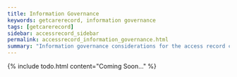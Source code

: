```yaml
---
title: Information Governance
keywords: getcarerecord, information governance
tags: [getcarerecord]
sidebar: accessrecord_sidebar
permalink: accessrecord_information_governance.html
summary: "Information governance considerations for the access record capability."
---
```


{% include todo.html content="Coming Soon..." %}